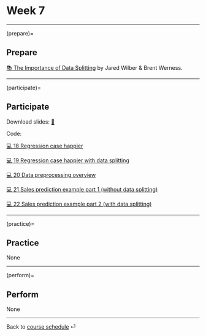 # Week 7


---

(prepare)=
## Prepare

<!--
[📚 Linear Regression - A Visual Introduction To (Almost) Everything You Should Know](https://mlu-explain.github.io/linear-regression/) by Jared Wilber.
-->

[📚 The Importance of Data Splitting](https://mlu-explain.github.io/train-test-validation/) by Jared Wilber & Brent Werness.

---

(participate)=
## Participate


Download slides: [📑](https://drive.google.com/file/d/1-cGm0I8N0sVjoLRFJrz-4t15PlR_Qy_4/view?usp=sharing)


Code: 

[💻 18 Regression case happier](../code/18-ds-happy-scikit.ipynb)  

[💻 19 Regression case happier with data splitting](../code/19-ds-happy-scikit-splitting.ipynb)  


[💻 20 Data preprocessing overview](../code/20-data.md)  


[💻 21 Sales prediction example part 1 (without data splitting)](../code/21-sales.ipynb)  


[💻 22 Sales prediction example part 2 (with data splitting)](../code/22-sales.ipynb)


---

(practice)=
## Practice

None



---

(perform)=
## Perform

None


---

Back to [course schedule](../docs/course-schedule.md) ⏎

